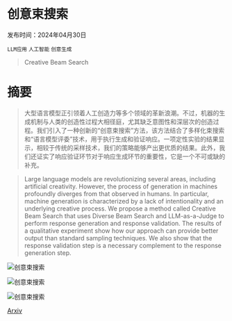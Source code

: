 # 创意束搜索

发布时间：2024年04月30日

`LLM应用` `人工智能` `创意生成`

> Creative Beam Search

# 摘要

> 大型语言模型正引领着人工创造力等多个领域的革新浪潮。不过，机器的生成机制与人类的创造性过程大相径庭，尤其缺乏意图性和深层次的创造过程。我们引入了一种创新的“创意束搜索”方法，该方法结合了多样化束搜索和“语言模型评委”技术，用于执行生成和验证响应。一项定性实验的结果显示，相较于传统的采样技术，我们的策略能够产出更优质的结果。此外，我们还证实了响应验证环节对于响应生成环节的重要性，它是一个不可或缺的补充。

> Large language models are revolutionizing several areas, including artificial creativity. However, the process of generation in machines profoundly diverges from that observed in humans. In particular, machine generation is characterized by a lack of intentionality and an underlying creative process. We propose a method called Creative Beam Search that uses Diverse Beam Search and LLM-as-a-Judge to perform response generation and response validation. The results of a qualitative experiment show how our approach can provide better output than standard sampling techniques. We also show that the response validation step is a necessary complement to the response generation step.

![创意束搜索](../../..//opt/data/Projects/HuggingArxiv/paper_images/2405.00099/x1.png)

![创意束搜索](../../..//opt/data/Projects/HuggingArxiv/paper_images/2405.00099/x2.png)

![创意束搜索](../../..//opt/data/Projects/HuggingArxiv/paper_images/2405.00099/x3.png)

[Arxiv](https://arxiv.org/abs/2405.00099)